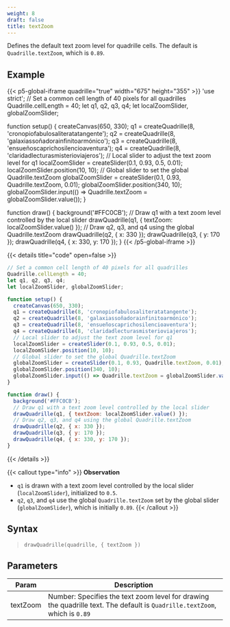 ```yaml
---
weight: 8  
draft: false  
title: textZoom  
---
```


Defines the default text zoom level for quadrille cells. The default is `Quadrille.textZoom`, which is `0.89`.

## Example

{{< p5-global-iframe quadrille="true" width="675" height="355" >}}
'use strict';
// Set a common cell length of 40 pixels for all quadrilles
Quadrille.cellLength = 40;
let q1, q2, q3, q4;
let localZoomSlider, globalZoomSlider;

function setup() {
  createCanvas(650, 330);
  q1 = createQuadrille(8, 'cronopiofabulosaliteratatangente');
  q2 = createQuadrille(8, 'galaxiassoñadorainfinitoarmónico');
  q3 = createQuadrille(8, 'ensueñoscaprichosilencioaventura');
  q4 = createQuadrille(8, 'claridadlecturasmisterioviajeros');
  // Local slider to adjust the text zoom level for q1
  localZoomSlider = createSlider(0.1, 0.93, 0.5, 0.01);
  localZoomSlider.position(10, 10);
  // Global slider to set the global Quadrille.textZoom
  globalZoomSlider = createSlider(0.1, 0.93, Quadrille.textZoom, 0.01);
  globalZoomSlider.position(340, 10);
  globalZoomSlider.input(() => Quadrille.textZoom = globalZoomSlider.value());
}

function draw() {
  background('#FFC0CB');
  // Draw q1 with a text zoom level controlled by the local slider
  drawQuadrille(q1, { textZoom: localZoomSlider.value() });
  // Draw q2, q3, and q4 using the global Quadrille.textZoom
  drawQuadrille(q2, { x: 330 });
  drawQuadrille(q3, { y: 170 });
  drawQuadrille(q4, { x: 330, y: 170 });
}
{{< /p5-global-iframe >}}

{{< details title="code" open=false >}}
```js
// Set a common cell length of 40 pixels for all quadrilles
Quadrille.cellLength = 40;
let q1, q2, q3, q4;
let localZoomSlider, globalZoomSlider;

function setup() {
  createCanvas(650, 330);
  q1 = createQuadrille(8, 'cronopiofabulosaliteratatangente');
  q2 = createQuadrille(8, 'galaxiassoñadorainfinitoarmónico');
  q3 = createQuadrille(8, 'ensueñoscaprichosilencioaventura');
  q4 = createQuadrille(8, 'claridadlecturasmisterioviajeros');
  // Local slider to adjust the text zoom level for q1
  localZoomSlider = createSlider(0.1, 0.93, 0.5, 0.01);
  localZoomSlider.position(10, 10);
  // Global slider to set the global Quadrille.textZoom
  globalZoomSlider = createSlider(0.1, 0.93, Quadrille.textZoom, 0.01);
  globalZoomSlider.position(340, 10);
  globalZoomSlider.input(() => Quadrille.textZoom = globalZoomSlider.value());
}

function draw() {
  background('#FFC0CB');
  // Draw q1 with a text zoom level controlled by the local slider
  drawQuadrille(q1, { textZoom: localZoomSlider.value() });
  // Draw q2, q3, and q4 using the global Quadrille.textZoom
  drawQuadrille(q2, { x: 330 });
  drawQuadrille(q3, { y: 170 });
  drawQuadrille(q4, { x: 330, y: 170 });
}
```
{{< /details >}}

{{< callout type="info" >}}
**Observation**  
- `q1` is drawn with a text zoom level controlled by the local slider (`localZoomSlider`), initialized to `0.5`.  
- `q2`, `q3`, and `q4` use the global `Quadrille.textZoom` set by the global slider (`globalZoomSlider`), which is initially `0.89`.
{{< /callout >}}

## Syntax

> `drawQuadrille(quadrille, { textZoom })`

## Parameters

| Param     | Description                                                                            |
|-----------|----------------------------------------------------------------------------------------|
| textZoom  | Number: Specifies the text zoom level for drawing the quadrille text. The default is `Quadrille.textZoom`, which is `0.89` |